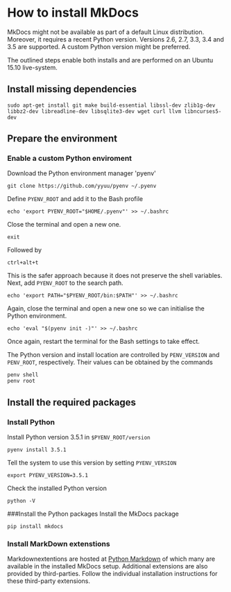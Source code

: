 [comment]: # (title: ...)
[comment]: # (author: ...)
[comment]: # (- name: ...)
[comment]: # (  affiliation: ...)
[comment]: # (  email: ...)
[comment]: # (- name: ...)
[comment]: # (  affiliation: ...)
[comment]: # (  email: ...)
[comment]: # ( date: ...)
[comment]: # ( abstract: ...)
[comment]: # ( bibliography: ...)

# How to install MkDocs

MkDocs might not be available as part of a default Linux distribution. Moreover, it requires a recent Python version. Versions 2.6, 2.7, 3.3, 3.4 and 3.5 are supported. A custom Python version might be preferred.

The outlined steps enable both installs and are performed on an Ubuntu 15.10 live-system. 

## Install missing dependencies

```
sudo apt-get install git make build-essential libssl-dev zlib1g-dev libbz2-dev libreadline-dev libsqlite3-dev wget curl llvm libncurses5-dev

```
## Prepare the environment

### Enable a custom Python enviroment

Download the Python environment manager 'pyenv'
```
git clone https://github.com/yyuu/pyenv ~/.pyenv
```
Define `PYENV_ROOT` and add it to the Bash profile
```
echo 'export PYENV_ROOT="$HOME/.pyenv"' >> ~/.bashrc
```
Close the terminal and open a new one.
``` 
exit
```
Followed by 
```
ctrl+alt+t
```
This is the safer approach because it does not preserve the shell variables. Next, add `PYENV_ROOT` to the search path.
```
echo 'export PATH="$PYENV_ROOT/bin:$PATH"' >> ~/.bashrc
```
Again, close the terminal and open a new one so we can initialise the Python environment.
```
echo 'eval "$(pyenv init -)"' >> ~/.bashrc
```
Once again, restart the terminal for the Bash settings to take effect.

The Python version and install location are controlled by `PENV_VERSION` and `PENV_ROOT`, respectively. Their values can be obtained by the commands

```
penv shell
penv root
```
## Install the required packages

### Install Python
Install Python version 3.5.1 in `$PYENV_ROOT/version`
```
pyenv install 3.5.1
```
Tell the system to use this version by setting `PYENV_VERSION`
```
export PYENV_VERSION=3.5.1
```
Check the installed Python version
```
python -V
```
###Install the Python packages 
Install the MkDocs package
```
pip install mkdocs
```
### Install MarkDown extenstions
Markdownextentions are hosted at [Python Markdown](https://pythonhosted.org/Markdown/extensions/) of which many are available in the installed MkDocs setup. Additional extensions are also provided by third-parties. Follow the individual installation instructions for these third-party extensions.
